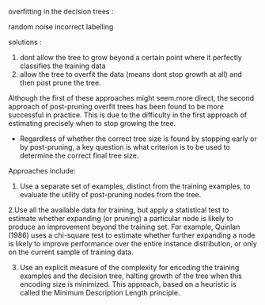 overfitting in the decision trees :

random noise 
incorrect labelling


solutions :

1. dont allow the tree to grow beyond  a certain point where it perfectly classifies the training data
2. allow the tree to overfit the data (means dont stop growth at all) and then post prune the tree.


Although the first of these approaches might seem.more direct, the second
approach of post-pruning overfit trees has been found to be more successful in
practice. This is due to the difficulty in the first approach of estimating precisely
when to stop growing the tree.


* Regardless of whether the correct tree size is found by stopping early or
by post-pruning, a key question is what criterion is to be used to determine the
correct final tree size. 

Approaches include:
1. Use a separate set of examples, distinct from the training examples, to evaluate
the utility of post-pruning nodes from the tree.

2.Use all the available data for training, but apply a statistical test to estimate
whether expanding (or pruning) a particular node is likely to produce an
improvement beyond the training set. For example, Quinlan (1986) uses a
chi-square test to estimate whether further expanding a node is likely to
improve performance over the entire instance distribution, or only on the
current sample of training data.

3. Use an explicit measure of the complexity for encoding the training examples
and the decision tree, halting growth of the tree when this encoding
size is minimized. This approach, based on a heuristic is called the Minimum
Description Length principle.
